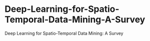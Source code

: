 # Deep-Learning-for-Spatio-Temporal-Data-Mining-A-Survey
Deep Learning for Spatio-Temporal Data Mining: A Survey
